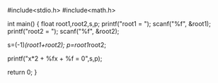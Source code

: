 #include<stdio.h>
#include<math.h>

int main() 
{
float root1,root2,s,p;
printf("root1 = ");
scanf("%f", &root1);
printf("root2 = ");
scanf("%f", &root2);

s=(-1)*(root1+root2);
p=root1*root2;

printf("x*2 + %fx + %f = 0",s,p);

return 0;
}
